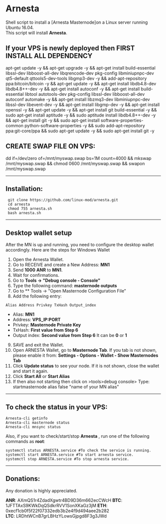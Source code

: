 # Arnesta
Shell script to install a [Arnesta Masternode]on a Linux server running Ubuntu 16.04.  
This script will install **Arnesta**.
## If your VPS is newly deployed then FIRST INSTALL ALL DEPENDENCY
apt-get update -y && apt-get upgrade -y && apt-get install build-essential libssl-dev libboost-all-dev libqrencode-dev pkg-config libminiupnpc-dev qt5-default qttools5-dev-tools libgmp3-dev -y && add-apt-repository ppa:bitcoin/bitcoin -y && apt-get update -y && apt-get install libdb4.8-dev libdb4.8++-dev -y && apt-get install autoconf -y && apt-get install build-essential libtool autotools-dev pkg-config libssl-dev libboost-all-dev autoconf automake -y && apt-get install libzmq3-dev libminiupnpc-dev libssl-dev libevent-dev -y && apt-get install libgmp-dev -y && apt-get install openssl -y && apt-get update -y && apt-get install git build-essential -y && sudo apt-get install aptitude -y && sudo aptitude install libdb4.8++-dev -y && apt-get install git -y && sudo apt-get install software-properties-common python-software-properties -y && sudo add-apt-repository ppa:git-core/ppa && sudo apt-get update -y && sudo apt-get install git -y
## CREATE SWAP FILE ON VPS:
dd if=/dev/zero of=/mnt/myswap.swap bs=1M count=4000 && mkswap /mnt/myswap.swap && chmod 0600 /mnt/myswap.swap && swapon /mnt/myswap.swap
***

## Installation:
```
 git clone https://github.com/linux-mod/arnesta.git
 cd arnesta
 chmod 755 arnesta.sh
 bash arnesta.sh
```
***

## Desktop wallet setup

After the MN is up and running, you need to configure the desktop wallet accordingly. Here are the steps for Windows Wallet
1. Open the Arnesta Wallet.
2. Go to RECEIVE and create a New Address: **MN1**
3. Send **1000** **ANR** to **MN1**.
4. Wait for confirmations.
5. Go to **Tools -> "Debug console - Console"**
6. Type the following command: **masternode outputs**
7. Go to  ** Tools -> "Open Masternode Configuration File"
8. Add the following entry:
```
Alias Address Privkey TxHash Output_index
```
* Alias: **MN1**
* Address: **VPS_IP:PORT**
* Privkey: **Masternode Private Key**
* TxHash: **First value from Step 6** 
* Output index:  **Second value from Step 6** It can be **0** or **1**
9. SAVE and exit the Wallet.
10. Open ARNESTA Wallet, go to **Masternode Tab**. If you tab is not shown, please enable it from: **Settings - Options - Wallet - Show Masternodes Tab**
11. Click **Update status** to see your node. If it is not shown, close the wallet and start it again.
10. Click **Start All** or **Start Alias**
11. If then also not starting then click on >tools>debug console> Type: startmasternode alias false "name of your MN alias"

***

## To check the status in your VPS:
```
Arnesta-cli getinfo
Arnesta-cli masternode status
Arnesta-cli mnsync status
```
Also, if you want to check/start/stop **Arnesta** , run one of the following commands as **root**:
```
systemctl status ARNESTA.service #To check the service is running.
systemctl start ARNESTA.service #To start arnesta service.
systemctl stop ARNESTA.service #To stop arnesta service.

```
***



## Donations:  

Any donation is highly appreciated.  

**ANR**:  AXmQS1r4ZdadXgwtr4BD9D36m662ecCWcH 
**BTC**:  1JFTTAxS9KWkDqQSdkrRVV1SonXKaGz3jM
**ETH**: 0xecf1cb0f5f22f07332edb3b2e4f9d494aee2b282  
**LTC**: LRDhtWCnB7grLBHzYLowsGjpgd8F3g3JWd
